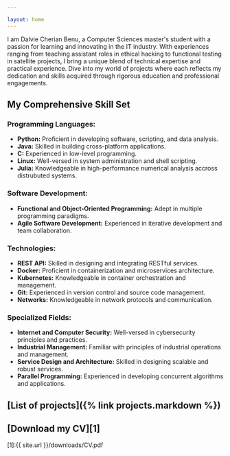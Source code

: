 ```yaml
---

layout: home
---
```


I am Dalvie Cherian Benu, a Computer Sciences master's student with a passion for learning and innovating in the IT industry.
With experiences ranging from teaching assistant roles in ethical hacking to functional testing in satellite projects, I bring a
unique blend of technical expertise and practical experience. Dive into my world of projects where each reflects my dedication
and skills acquired through rigorous education and professional engagements.

## My Comprehensive Skill Set

### Programming Languages:
- **Python:** Proficient in developing software, scripting, and data analysis.
- **Java:** Skilled in building cross-platform applications.
- **C:** Experienced in low-level programming.
- **Linux:** Well-versed in system administration and shell scripting.
- **Julia:** Knowledgeable in high-performance numerical analysis accross distrubuted systems.

### Software Development:
- **Functional and Object-Oriented Programming:** Adept in multiple programming paradigms.
- **Agile Software Development:** Experienced in iterative development and team collaboration.

### Technologies:
- **REST API:** Skilled in designing and integrating RESTful services.
- **Docker:** Proficient in containerization and microservices architecture.
- **Kubernetes:** Knowledgeable in container orchestration and management.
- **Git:** Experienced in version control and source code management.
- **Networks:** Knowledgeable in network protocols and communication.

### Specialized Fields:
- **Internet and Computer Security:** Well-versed in cybersecurity principles and practices.
- **Industrial Management:** Familiar with principles of industrial operations and management.
- **Service Design and Architecture:** Skilled in designing scalable and robust services.
- **Parallel Programming:** Experienced in developing concurrent algorithms and applications.


## [List of projects]({% link projects.markdown %})

## [Download my CV][1]

[1]:{{ site.url }}/downloads/CV.pdf
